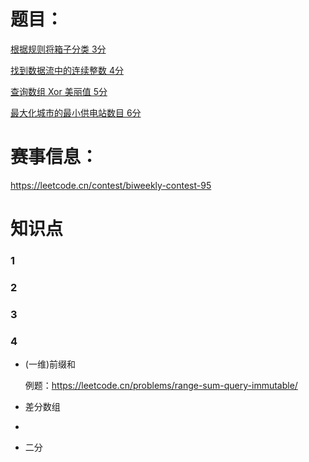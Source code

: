 # 题目：<br>
[根据规则将箱子分类 3分](https://leetcode.cn/problems/categorize-box-according-to-criteria/)

[找到数据流中的连续整数 4分](https://leetcode.cn/problems/find-consecutive-integers-from-a-data-stream/)

[查询数组 Xor 美丽值 5分](https://leetcode.cn/problems/find-xor-beauty-of-array/)

[最大化城市的最小供电站数目 6分](https://leetcode.cn/problems/maximize-the-minimum-powered-city/)

# 赛事信息：<br>
https://leetcode.cn/contest/biweekly-contest-95

# 知识点

### 1

### 2





### 3

### 4 

- (一维)前缀和 

  例题：https://leetcode.cn/problems/range-sum-query-immutable/

- 差分数组 

- 

- 二分

